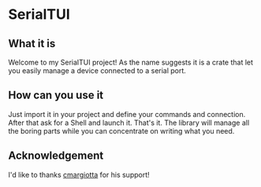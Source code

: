 # SerialTUI

## What it is

Welcome to my SerialTUI project! As the name suggests it is a crate that let you easily manage a device connected to a serial port.

## How can you use it

Just import it in your project and define your commands and connection. After that ask for a Shell and launch it. That's it. The library will manage all the boring parts while you can concentrate on writing what you need.

## Acknowledgement

I'd like to thanks [cmargiotta](https://github.com/cmargiotta) for his support!
